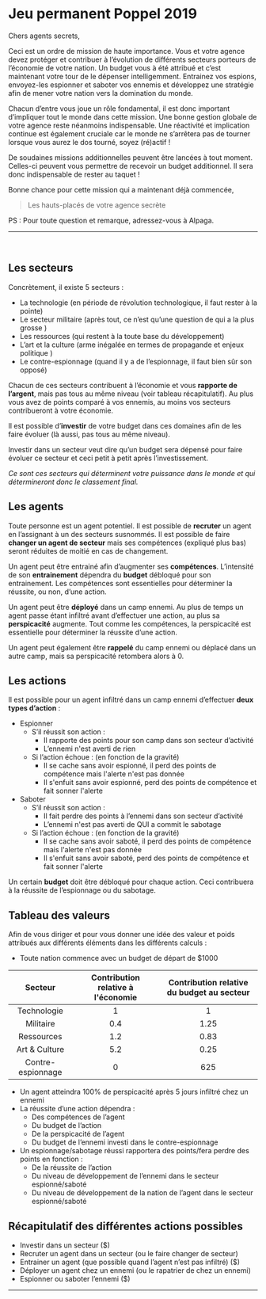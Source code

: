# Jeu permanent Poppel 2019

Chers agents secrets,

Ceci est un ordre de mission de haute importance. 
Vous et votre agence devez protéger et contribuer à l’évolution de différents secteurs porteurs de l’économie de votre nation. Un budget vous à été attribué et c’est maintenant votre tour de le dépenser intelligemment. Entrainez vos espions, envoyez-les espionner et saboter vos ennemis et développez une stratégie afin de mener votre nation vers la domination du monde.

Chacun d’entre vous joue un rôle fondamental, il est donc important d’impliquer tout le monde dans cette mission. Une bonne gestion globale de votre agence reste néanmoins indispensable.
Une réactivité et implication continue est également cruciale car le monde ne s’arrêtera pas de tourner lorsque vous aurez le dos tourné, soyez (ré)actif !

De soudaines missions additionnelles peuvent être lancées à tout moment. Celles-ci peuvent vous permettre de recevoir un budget additionnel. Il sera donc indispensable de rester au taquet !

Bonne chance pour cette mission qui a maintenant déjà commencée,

> Les hauts-placés de votre agence secrète 

PS : Pour toute question et remarque, adressez-vous à Alpaga.
- - -
 
## Les secteurs
Concrètement, il existe 5 secteurs :
* La technologie		(en période de révolution technologique, il faut rester à la pointe)
* Le secteur militaire	(après tout, ce n’est qu’une question de qui a la plus grosse )
* Les ressources 		(qui restent à la toute base du développement)
* L’art et la culture	(arme inégalée en termes de propagande et enjeux politique ) 
* Le contre-espionnage	(quand il y a de l’espionnage, il faut bien sûr son opposé)

Chacun de ces secteurs contribuent à l’économie et vous **rapporte de l’argent**, mais pas tous au même niveau (voir tableau récapitulatif). Au plus vous avez de points comparé à vos ennemis, au moins vos secteurs contribueront à votre économie.

Il est possible d’**investir** de votre budget dans ces domaines afin de les faire évoluer (là aussi, pas tous au même niveau).

Investir dans un secteur veut dire qu’un budget sera dépensé pour faire évoluer ce secteur et ceci petit à petit après l’investissement.

*Ce sont ces secteurs qui déterminent votre puissance dans le monde et qui détermineront donc le classement final.*

## Les agents
Toute personne est un agent potentiel. Il est possible de **recruter** un agent en l’assignant à un des secteurs susnommés. Il est possible de faire **changer un agent de secteur** mais ses compétences (expliqué plus bas) seront réduites de moitié en cas de changement.

Un agent peut être entrainé afin d’augmenter ses **compétences**. L’intensité de son **entrainement** dépendra du **budget** débloqué pour son entrainement. Les compétences sont essentielles pour déterminer la réussite, ou non, d’une action.

Un agent peut être **déployé** dans un camp ennemi. Au plus de temps un agent passe étant infiltré avant d’effectuer une action, au plus sa **perspicacité** augmente. Tout comme les compétences, la perspicacité est essentielle pour déterminer la réussite d’une action.

Un agent peut également être **rappelé** du camp ennemi ou déplacé dans un autre camp, mais sa perspicacité retombera alors à 0.

## Les actions
Il est possible pour un agent infiltré dans un camp ennemi d’effectuer **deux types d’action** : 
* Espionner 
    * S’il réussit son action :
        * Il rapporte des points pour son camp dans son secteur d’activité
        * L’ennemi n'est averti de rien
    * Si l’action échoue : (en fonction de la gravité)
        * Il se cache sans avoir espionné, il perd des points de compétence mais l'alerte n'est pas donnée
        * Il s'enfuit sans avoir espionné, perd des points de compétence et fait sonner l'alerte
* Saboter
    * S’il réussit son action : 
        * Il fait perdre des points à l’ennemi dans son secteur d’activité
        * L’ennemi n'est pas averti de QUI a commit le sabotage
    * Si l’action échoue : (en fonction de la gravité)
        * Il se cache sans avoir saboté, il perd des points de compétence mais l'alerte n'est pas donnée
        * Il s'enfuit sans avoir saboté, perd des points de compétence et fait sonner l'alerte

Un certain **budget** doit être débloqué pour chaque action. Ceci contribuera à la réussite de l’espionnage ou du sabotage.

## Tableau des valeurs
Afin de vous diriger et pour vous donner une idée des valeur et poids attribués aux différents éléments dans les différents calculs : 
* Toute nation commence avec un budget de départ de $1000

|      Secteur      | Contribution relative à l'économie | Contribution relative du budget au secteur |
|:-----------------:|:----------------------------------:|:------------------------------------------:|
|    Technologie    |                  1                 |                      1                     |
|     Militaire     |                 0.4                |                    1.25                    |
|     Ressources    |                 1.2                |                    0.83                    |
|   Art & Culture   |                 5.2                |                    0.25                    |
| Contre-espionnage |                  0                 |                     625                    |

* Un agent atteindra 100% de perspicacité après 5 jours infiltré chez un ennemi
* La réussite d’une action dépendra : 
    * Des compétences de l’agent
    * Du budget de l’action
    * De la perspicacité de l’agent
    * Du budget de l’ennemi investi dans le contre-espionnage
* Un espionnage/sabotage réussi rapportera des points/fera perdre des points en fonction : 
    * De la réussite de l’action
    * Du niveau de développement de l’ennemi dans le secteur espionné/saboté
    * Du niveau de développement de la nation de l’agent dans le secteur espionné/saboté
## Récapitulatif des différentes actions possibles
* Investir dans un secteur ($)
* Recruter un agent dans un secteur (ou le faire changer de secteur)
* Entrainer un agent (que possible quand l’agent n’est pas infiltré) ($)
* Déployer un agent chez un ennemi (ou le rapatrier de chez un ennemi)
* Espionner ou saboter l’ennemi ($)

- - -